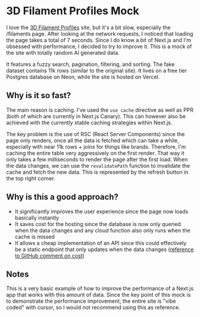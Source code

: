 # 3D Filament Profiles Mock

I love the [3D Filament Profiles](https://3dfilamentprofiles.com) site, but it's a bit slow, especially the /filaments page. After looking at the network requests, I noticed that loading the page takes a total of 7 seconds. Since I do know a bit of Next.js and I'm obsessed with performance, I decided to try to improve it. This is a mock of the site with totally random AI generated data.

It features a fuzzy search, pagination, filtering, and sorting. The fake dataset contains 11k rows (similar to the original site). It lives on a free tier Postgres database on Neon, while the site is hosted on Vercel.

## Why is it so fast?

The main reason is caching. I've used the `use cache` directive as well as PPR (both of which are currently in Next.js Canary). This can however also be achieved with the currently stable caching strategies within Next.js.

The key problem is the use of RSC (React Server Components) since the page only renders, once all the data is fetched which can take a while, especially with near 11k rows + joins for things like brands. Therefore, I'm caching the entire table very aggressively on the first render. That way it only takes a few milliseconds to render the page after the first load. When the data changes, we can use the `revalidatePath` function to invalidate the cache and fetch the new data. This is represented by the refresh button in the top right corner.

## Why is this a good approach?

- It significantly improves the user experience since the page now loads basically instantly
- It saves cost for the hosting since the database is now only queried when the data changes and any cloud function also only runs when the cache is missed
- It allows a cheap implementation of an API since this could effectively be a static endpoint that only updates when the data changes ([reference to GitHub comment on cost](https://github.com/MarksMakerSpace/filament-profiles/issues/134#issuecomment-2907630831))

## Notes

This is a very basic example of how to improve the performance of a Next.js app that works with this amount of data. Since the key point of this mock is to demonstrate the performance improvement, the entire site is "vibe coded" with cursor, so I would not recommend using this as reference.
